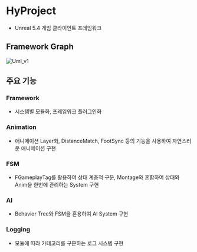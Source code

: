 # HyProject

- Unreal 5.4 게임 클라이언트 프레임워크

## Framework Graph
![Uml_v1](https://github.com/user-attachments/assets/6e484ce5-ca61-4479-8017-c3b3b84a158c)


## 주요 기능

### Framework
- 시스템별 모듈화, 프레임워크 플러그인화

### Animation
- 애니메이션 Layer화, DistanceMatch, FootSync 등의 기능을 사용하여 자연스러운 애니메이션 구현

### FSM
- FGameplayTag를 활용하여 상태 계층적 구분, Montage와 혼합하여 상태와 Anim을 한번에 관리하는 System 구현

### AI
- Behavior Tree와 FSM을 혼용하여 AI System 구현

### Logging
- 모듈에 따라 카테고리를 구분하는 로그 시스템 구현
